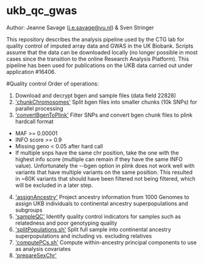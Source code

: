 # ukb_qc_gwas

Author: Jeanne Savage (j.e.savage@vu.nl) & Sven Stringer

This repository describes the analysis pipeline used by the CTG lab for quality control of imputed array data and GWAS in the UK Biobank. Scripts assume that the data can be downloaded locally (no longer possible in most cases since the transition to the online Research Analysis Platform). This pipeline has been used for publications on the UKB data carried out under application #16406.

#Quality control
Order of operations:
1) Download and decrypt bgen and sample files (data field 22828)
2) ['chunkChromosomes'](chunkChromosomes) Split bgen files into smaller chunks (10k SNPs) for parallel processing 
3) ['convertBgenToPlink'](convertBgenToPlink) Filter SNPs and convert bgen chunk files to plink hardcall format  
- MAF >= 0.00001
- INFO score  >= 0.9
- Missing geno < 0.05 after hard call 
- If multiple snps have the same chr position, take the one with the highest info score (multiple can remain if they have the same INFO value). Unfortunately the --bgen option in plink does not work well with variants that have multiple variants on the same position. This resulted in ~60K variants that should have been filtered not being filtered, which will be excluded in a later step.
4) ['assignAncestry'](assignAncestry) Project ancestry information from 1000 Genomes to assign UKB individuals to continental ancestry superpopulations and subgroups
5) ['sampleQC'](sampleQC) Identify quality control indicators for samples such as relatedness and poor genotyping quality
6) ['splitPopulations.sh'](splitPopulations.sh) Split full sample into continental ancestry superpopulations and including vs. excluding relatives 
7) ['computePCs.sh'](computePCs.sh) Compute within-ancestry principal components to use as analysis covariates
8) ['prepareSexChr'](prepareSexChr)

